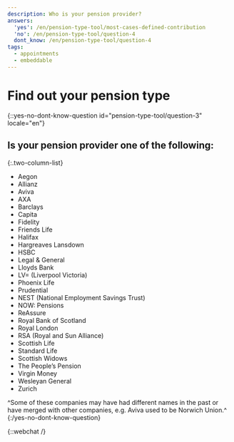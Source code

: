 ```yaml
---
description: Who is your pension provider?
answers:
  'yes': /en/pension-type-tool/most-cases-defined-contribution
  'no': /en/pension-type-tool/question-4
  dont_know: /en/pension-type-tool/question-4
tags:
  - appointments
  - embeddable
---
```


# Find out your pension type

{::yes-no-dont-know-question id="pension-type-tool/question-3" locale="en"}
## Is your pension provider one of the following:

{:.two-column-list}
* Aegon
* Allianz
* Aviva
* AXA
* Barclays
* Capita
* Fidelity
* Friends Life
* Halifax
* Hargreaves Lansdown
* HSBC
* Legal & General
* Lloyds Bank
* LV= (Liverpool Victoria)
* Phoenix Life
* Prudential
* NEST (National Employment Savings Trust)
* NOW: Pensions
* ReAssure
* Royal Bank of Scotland
* Royal London
* RSA (Royal and Sun Alliance)
* Scottish Life
* Standard Life
* Scottish Widows
* The People’s Pension
* Virgin Money
* Wesleyan General
* Zurich

^Some of these companies may have had different names in the past or have merged with other companies, e.g. Aviva used to be Norwich Union.^
{:/yes-no-dont-know-question}

{::webchat /}
